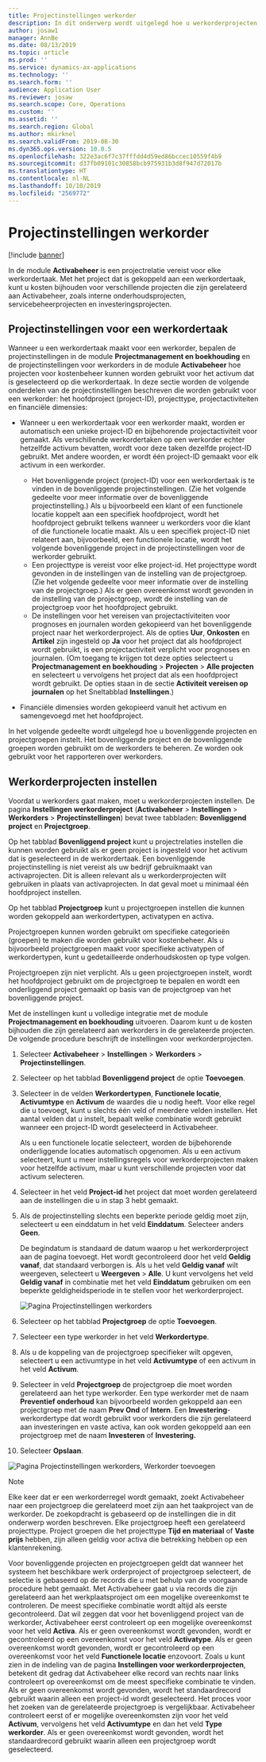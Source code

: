 ```yaml
---
title: Projectinstellingen werkorder
description: In dit onderwerp wordt uitgelegd hoe u werkorderprojecten instelt in Activabeheer.
author: josaw1
manager: AnnBe
ms.date: 08/13/2019
ms.topic: article
ms.prod: ''
ms.service: dynamics-ax-applications
ms.technology: ''
ms.search.form: ''
audience: Application User
ms.reviewer: josaw
ms.search.scope: Core, Operations
ms.custom: ''
ms.assetid: ''
ms.search.region: Global
ms.author: mkirknel
ms.search.validFrom: 2019-08-30
ms.dyn365.ops.version: 10.0.5
ms.openlocfilehash: 322e3ac6f7c37fffdd4d59ed86bccec10559f4b9
ms.sourcegitcommit: d37fb09101c30858bcb975931b3d8f947d72017b
ms.translationtype: HT
ms.contentlocale: nl-NL
ms.lasthandoff: 10/10/2019
ms.locfileid: "2569772"
---
```

# <a name="work-order-project-setup"></a>Projectinstellingen werkorder

[!include [banner](../../includes/banner.md)]

 

In de module **Activabeheer** is een projectrelatie vereist voor elke werkordertaak. Met het project dat is gekoppeld aan een werkordertaak, kunt u kosten bijhouden voor verschillende projecten die zijn gerelateerd aan Activabeheer, zoals interne onderhoudsprojecten, servicebeheerprojecten en investeringsprojecten. 

## <a name="project-setup-for-a-work-order-job"></a>Projectinstellingen voor een werkordertaak

Wanneer u een werkordertaak maakt voor een werkorder, bepalen de projectinstellingen in de module **Projectmanagement en boekhouding** en de projectinstellingen voor werkorders in de module **Activabeheer** hoe projecten voor kostenbeheer kunnen worden gebruikt voor het activum dat is geselecteerd op die werkordertaak. In deze sectie worden de volgende onderdelen van de projectinstellingen beschreven die worden gebruikt voor een werkorder: het hoofdproject (project-ID), projecttype, projectactiviteiten en financiële dimensies:

- Wanneer u een werkordertaak voor een werkorder maakt, worden er automatisch een unieke project-ID en bijbehorende projectactiviteit voor gemaakt. Als verschillende werkordertaken op een werkorder echter hetzelfde activum bevatten, wordt voor deze taken dezelfde project-ID gebruikt. Met andere woorden, er wordt één project-ID gemaakt voor elk activum in een werkorder.

    - Het bovenliggende project (project-ID) voor een werkordertaak is te vinden in de bovenliggende projectinstellingen. (Zie het volgende gedeelte voor meer informatie over de bovenliggende projectinstelling.) Als u bijvoorbeeld een klant of een functionele locatie koppelt aan een specifiek hoofdproject, wordt het hoofdproject gebruikt telkens wanneer u werkorders voor die klant of die functionele locatie maakt. Als u een specifiek project-ID niet relateert aan, bijvoorbeeld, een functionele locatie, wordt het volgende bovenliggende project in de projectinstellingen voor de werkorder gebruikt.
    - Een projecttype is vereist voor elke project-id. Het projecttype wordt gevonden in de instellingen van de instelling van de projectgroep. (Zie het volgende gedeelte voor meer informatie over de instelling van de projectgroep.) Als er geen overeenkomst wordt gevonden in de instelling van de projectgroep, wordt de instelling van de projectgroep voor het hoofdproject gebruikt.
    - De instellingen voor het vereisen van projectactiviteiten voor prognoses en journalen worden gekopieerd van het bovenliggende project naar het werkorderproject. Als de opties **Uur**, **Onkosten** en **Artikel** zijn ingesteld op **Ja** voor het project dat als hoofdproject wordt gebruikt, is een projectactiviteit verplicht voor prognoses en journalen. (Om toegang te krijgen tot deze opties selecteert u **Projectmanagement en boekhouding** \> **Projecten** \> **Alle projecten** en selecteert u vervolgens het project dat als een hoofdproject wordt gebruikt. De opties staan in de sectie **Activiteit vereisen op journalen** op het Sneltabblad **Instellingen**.)

- Financiële dimensies worden gekopieerd vanuit het activum en samengevoegd met het hoofdproject.

In het volgende gedeelte wordt uitgelegd hoe u bovenliggende projecten en projectgroepen instelt. Het bovenliggende project en de bovenliggende groepen worden gebruikt om de werkorders te beheren. Ze worden ook gebruikt voor het rapporteren over werkorders.

## <a name="set-up-work-order-projects"></a>Werkorderprojecten instellen

Voordat u werkorders gaat maken, moet u werkorderprojecten instellen. De pagina **Instellingen werkorderproject** (**Activabeheer** \> **Instellingen** \> **Werkorders** \> **Projectinstellingen**) bevat twee tabbladen: **Bovenliggend project** en **Projectgroep**.

Op het tabblad **Bovenliggend project** kunt u projectrelaties instellen die kunnen worden gebruikt als er geen project is ingesteld voor het activum dat is geselecteerd in de werkordertaak. Een bovenliggende projectinstelling is niet vereist als uw bedrijf gebruikmaakt van activaprojecten. Dit is alleen relevant als u werkorderprojecten wilt gebruiken in plaats van activaprojecten. In dat geval moet u minimaal één hoofdproject instellen.

Op het tabblad **Projectgroep** kunt u projectgroepen instellen die kunnen worden gekoppeld aan werkordertypen, activatypen en activa.

Projectgroepen kunnen worden gebruikt om specifieke categorieën (groepen) te maken die worden gebruikt voor kostenbeheer. Als u bijvoorbeeld projectgroepen maakt voor specifieke activatypen of werkordertypen, kunt u gedetailleerde onderhoudskosten op type volgen.

Projectgroepen zijn niet verplicht. Als u geen projectgroepen instelt, wordt het hoofdproject gebruikt om de projectgroep te bepalen en wordt een onderliggend project gemaakt op basis van de projectgroep van het bovenliggende project.

Met de instellingen kunt u volledige integratie met de module **Projectmanagement en boekhouding** uitvoeren. Daarom kunt u de kosten bijhouden die zijn gerelateerd aan werkorders in de gerelateerde projecten. De volgende procedure beschrijft de instellingen voor werkorderprojecten.

1. Selecteer **Activabeheer** \> **Instellingen** \> **Werkorders** \> **Projectinstellingen**.
2. Selecteer op het tabblad **Bovenliggend project** de optie **Toevoegen**.
3. Selecteer in de velden **Werkordertypen**, **Functionele locatie**, **Activumtype** en **Activum** de waardes die u nodig heeft. Voor elke regel die u toevoegt, kunt u slechts één veld of meerdere velden instellen. Het aantal velden dat u instelt, bepaalt welke combinatie wordt gebruikt wanneer een project-ID wordt geselecteerd in Activabeheer. 

    Als u een functionele locatie selecteert, worden de bijbehorende onderliggende locaties automatisch opgenomen. Als u een activum selecteert, kunt u meer instellingsregels voor werkorderprojecten maken voor hetzelfde activum, maar u kunt verschillende projecten voor dat activum selecteren.

4. Selecteer in het veld **Project-id** het project dat moet worden gerelateerd aan de instellingen die u in stap 3 hebt gemaakt.
5. Als de projectinstelling slechts een beperkte periode geldig moet zijn, selecteert u een einddatum in het veld **Einddatum**. Selecteer anders **Geen**.

    De begindatum is standaard de datum waarop u het werkorderproject aan de pagina toevoegt. Het wordt gecontroleerd door het veld **Geldig vanaf**, dat standaard verborgen is. Als u het veld **Geldig vanaf** wilt weergeven, selecteert u **Weergeven** \> **Alle**. U kunt vervolgens het veld **Geldig vanaf** in combinatie met het veld **Einddatum** gebruiken om een beperkte geldigheidsperiode in te stellen voor het werkorderproject.

    ![Pagina Projectinstellingen werkorders](media/17-setup-for-work-orders.png)

6. Selecteer op het tabblad **Projectgroep** de optie **Toevoegen**.
7. Selecteer een type werkorder in het veld **Werkordertype**.
8. Als u de koppeling van de projectgroep specifieker wilt opgeven, selecteert u een activumtype in het veld **Activumtype** of een activum in het veld **Activum**.
9. Selecteer in veld **Projectgroep** de projectgroep die moet worden gerelateerd aan het type werkorder. Een type werkorder met de naam **Preventief onderhoud** kan bijvoorbeeld worden gekoppeld aan een projectgroep met de naam **Prev Ond** of **Intern**. Een **Investering**-werkordertype dat wordt gebruikt voor werkorders die zijn gerelateerd aan investeringen en vaste activa, kan ook worden gekoppeld aan een projectgroep met de naam **Investeren** of **Investering.**
10. Selecteer **Opslaan**.

![Pagina Projectinstellingen werkorders, Werkorder toevoegen](media/18-setup-for-work-orders.png)

> [!NOTE]
> Elke keer dat er een werkorderregel wordt gemaakt, zoekt Activabeheer naar een projectgroep die gerelateerd moet zijn aan het taakproject van de werkorder. De zoekopdracht is gebaseerd op de instellingen die in dit onderwerp worden beschreven. Elke projectgroep heeft een gerelateerd projecttype. Project groepen die het projecttype **Tijd en materiaal** of **Vaste prijs** hebben, zijn alleen geldig voor activa die betrekking hebben op een klantenrekening.
>
> Voor bovenliggende projecten en projectgroepen geldt dat wanneer het systeem het beschikbare werk orderproject of projectgroep selecteert, de selectie is gebaseerd op de records die u met behulp van de voorgaande procedure hebt gemaakt. Met Activabeheer gaat u via records die zijn gerelateerd aan het werkplaatsproject om een mogelijke overeenkomst te controleren. De meest specifieke combinatie wordt altijd als eerste gecontroleerd. Dat wil zeggen dat voor het bovenliggend project van de werkorder, Activabeheer eerst controleert op een mogelijke overeenkomst voor het veld **Activa**. Als er geen overeenkomst wordt gevonden, wordt er gecontroleerd op een overeenkomst voor het veld **Activatype**. Als er geen overeenkomst wordt gevonden, wordt er gecontroleerd op een overeenkomst voor het veld **Functionele locatie** enzovoort. Zoals u kunt zien in de indeling van de pagina **Instellingen voor werkorderprojecten**, betekent dit gedrag dat Activabeheer elke record van rechts naar links controleert op overeenkomst om de meest specifieke combinatie te vinden. Als er geen overeenkomst wordt gevonden, wordt het standaardrecord gebruikt waarin alleen een project-id wordt geselecteerd. Het proces voor het zoeken van de gerelateerde projectgroep is vergelijkbaar. Activabeheer controleert eerst of er mogelijke overeenkomsten zijn voor het veld **Activum**, vervolgens het veld **Activumtype** en dan het veld **Type werkorder**. Als er geen overeenkomst wordt gevonden, wordt het standaardrecord gebruikt waarin alleen een projectgroep wordt geselecteerd.
